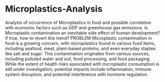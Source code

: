 # Microplastics-Analysis
Analysis of occurrence of Microplastics in food and possible correlation with economic factors such as GDP and greenhouse gas emissions. Is Microplastic contamination an inevitable side effect of human development? If true, how to revert this trend? 
PROBLEM
Microplastic contamination in food is a growing concern, with microplastics found in various food items, including seafood, meat, plant-based proteins, and even everyday staples like salt and sugar. This contamination originates from various sources, including polluted water and soil, food processing, and food packaging. While the extent of health risks associated with microplastic consumption is still under investigation, potential impacts include inflammation, immune system disruption, and potential interference with hormone regulation. 
